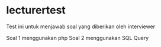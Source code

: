 # lecturertest
Test ini untuk menjawab soal yang diberikan oleh interviewer

Soal 1 menggunakan php
Soal 2 menggunakan SQL Query
